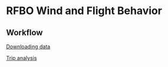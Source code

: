 # RFBO Wind and Flight Behavior

## Workflow

[Downloading data](00_download_data.md)

[Trip analysis](01_trips.html)
